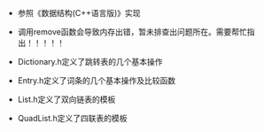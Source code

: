 - 参照《数据结构(C++语言版)》实现
- 调用remove函数会导致内存出错，暂未排查出问题所在。需要帮忙指出！！！！！

- Dictionary.h定义了跳转表的几个基本操作
- Entry.h定义了词条的几个基本操作及比较函数
- List.h定义了双向链表的模板
- QuadList.h定义了四联表的模板